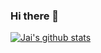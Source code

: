 ### Hi there 👋

[![Jai's github stats](https://github-readme-stats.vercel.app/api?username=jai1408&count_private=true&include_all_commits=true&theme=radical)](https://google.com)



